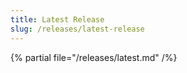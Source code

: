 ```yaml
---
title: Latest Release
slug: /releases/latest-release
---
```


{% partial file="/releases/latest.md" /%}
